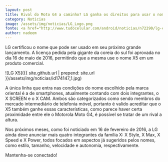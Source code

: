 ```yaml
---
layout: post
title: Rival do Moto G4 a caminho? LG ganha os direitos para usar o nome X5
category: Noticias
image: /assets/img/noticias/LG_Logo.png
fonte: <a href="http://www.tudocelular.com/android/noticias/n72290/lg-certifica-o-nome-X5-novo-smartphone-.html">Tudocelular</a>
author: nadeem
---
```


LG certificou o nome que pode ser usado em seu próximo grande lançamento. 
A licença pedida pela gigante da coreia do sul foi aprovada no dia 16 de maio de 2016, permitindo que a mesma use o nome X5 em um produto comercial.

![LG X5]({{ site.github.url | prepend: site.url }}/assets/img/noticias/id174147_1.jpg)

A única linha que entra nas condições do nome escolhido pela marca oriental é a de smartphones, atualmente contando com dois integrantes, o X SCREEN e o X CAM. 
Ambos são categorizados como sendo membros do mercado intermediário de telefonia móvel, portanto é valido acreditar que o X5 também ganhe essas características, como parece haver certa proximidade entre ele o Motorola Moto G4, é possível se tratar de um rival a altura.

Nos próximos meses, como foi noticiado em 16 de fevereiro de 2016, a LG ainda deve anunciar mais quatro integrantes da família X: X Style, X Max, X Speed e X Power, todos focados em aspectos já sugeridos pelos nomes, como estilo, tamanho, velocidade e autonomia, respectivamente.

Mantenha-se conectado!